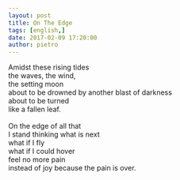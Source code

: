 ```yaml
---
layout: post
title: On The Edge
tags: [english,]
date: 2017-02-09 17:20:00
author: pietro
---
```

Amidst these rising tides<br/>the waves, the wind,<br/>the setting moon<br/>about to be drowned by another blast of darkness<br/>about to be turned<br/>like a fallen leaf.<br/><br/>On the edge of all that<br/>I stand thinking what is next<br/>what if I fly<br/>what if I could hover<br/>feel no more pain<br/>instead of joy because the pain is over.
